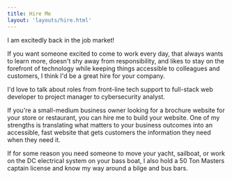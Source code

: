 ```yaml
---
title: Hire Me
layout: 'layouts/hire.html'
---
```

I am excitedly back in the job market!

If you want someone excited to come to work every day, that always wants to learn more, doesn't shy away from responsibility, and likes to stay on the forefront of technology while keeping things accessible to colleagues and customers, I think I'd be a great hire for your company.

I'd love to talk about roles from front-line tech support to full-stack web developer to project manager to cybersecurity analyst. 

If you're a small-medium business owner looking for a brochure website for your store or restaurant, you can hire me to build your website. One of my strengths is translating what matters to your business outcomes into an accessible, fast website that gets customers the information they need when they need it.

If for some reason you need someone to move your yacht, sailboat, or work on the DC electrical system on your bass boat, I also hold a 50 Ton Masters captain license and know my way around a bilge and bus bars.
